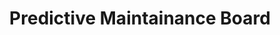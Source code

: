 ---
layout: article
title: Predictive Maintainance Board
description: 
  - This board shows some information about how a machine is in shape.
lang: en
weight: 2000
isDraft: true
ref: Predictive-Maintainance-Board
category:
  - Recommended
  - Logistics
  - Warehouse
  - KPI
image: Predictive-Maintainance-Board.png
image_thumbnail: 
download: Predictive-Maintainance-Board.pbmx
overview_description:
overview_benefits:
overview_data_sources:
---